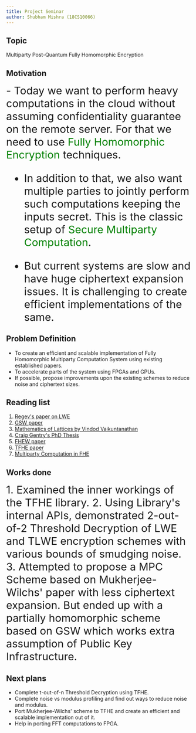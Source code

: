 ```yaml
---
title: Project Seminar
author: Shubham Mishra (18CS10066)
---
```


## Topic


Multiparty Post-Quantum Fully Homomorphic Encryption


## Motivation

<div style="font-size: 1.8rem;">
- Today we want to perform heavy computations in the cloud without assuming confidentiality guarantee on the remote server.
For that we need to use <span style="color: green;">Fully Homomorphic Encryption</span> techniques.


- In addition to that, we also want multiple parties to jointly perform such computations keeping the inputs secret.
This is the classic setup of <span style="color: green;">Secure Multiparty Computation</span>.


- But current systems are slow and have huge ciphertext expansion issues.
It is challenging to create efficient implementations of the same.
</div>


## Problem Definition

- To create an efficient and scalable implementation of Fully Homomorphic Multiparty Computation System using existing established papers.
- To accelerate parts of the system using FPGAs and GPUs.
- If possible, propose improvements upon the existing schemes to reduce noise and ciphertext sizes.


## Reading list

1. [Regev's paper on LWE](https://cims.nyu.edu/~regev/papers/lwesurvey.pdf)
2. [GSW paper](https://eprint.iacr.org/2013/340.pdf)
3. [Mathematics of Lattices by Vindod Vaikuntanathan](https://www.youtube.com/watch?v=LlPXfy6bKIY&feature=youtu.be&ab_channel=SimonsInstitute)
4. [Craig Gentry's PhD Thesis](https://crypto.stanford.edu/craig/craig-thesis.pdf)
5. [FHEW paper](https://eprint.iacr.org/2014/816.pdf)
6. [TFHE paper](https://eprint.iacr.org/2018/421.pdf)
7. [Multiparty Computation in FHE](https://eprint.iacr.org/2015/345.pdf)

## Works done

<div style="font-size: 1.8rem;">
1. Examined the inner workings of the TFHE library.
2. Using Library's internal APIs, demonstrated 2-out-of-2 Threshold Decryption of LWE and TLWE encryption schemes with various bounds of smudging noise.
3. Attempted to propose a MPC Scheme based on Mukherjee-Wilchs' paper with less ciphertext expansion.
But ended up with a partially homomorphic scheme based on GSW which works extra assumption of Public Key Infrastructure.
</div>



## Next plans

- Complete t-out-of-n Threshold Decryption using TFHE.
- Complete noise vs modulus profiling and find out ways to reduce noise and modulus. 
- Port Mukherjee-Wilchs' scheme to TFHE and create an efficient and scalable implementation out of it.
- Help in porting FFT computations to FPGA.


